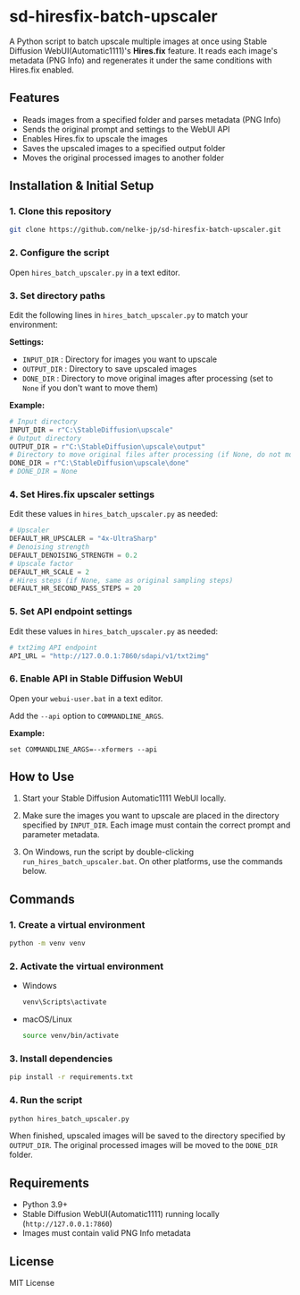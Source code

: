 # sd-hiresfix-batch-upscaler

A Python script to batch upscale multiple images at once using Stable Diffusion WebUI(Automatic1111)'s **Hires.fix** feature.
It reads each image's metadata (PNG Info) and regenerates it under the same conditions with Hires.fix enabled.


## Features

- Reads images from a specified folder and parses metadata (PNG Info)
- Sends the original prompt and settings to the WebUI API
- Enables Hires.fix to upscale the images
- Saves the upscaled images to a specified output folder
- Moves the original processed images to another folder


## Installation & Initial Setup

### 1. Clone this repository

```bash
git clone https://github.com/nelke-jp/sd-hiresfix-batch-upscaler.git
````


### 2. Configure the script

Open `hires_batch_upscaler.py` in a text editor.


### 3. Set directory paths

Edit the following lines in `hires_batch_upscaler.py` to match your environment:

**Settings:**

* `INPUT_DIR` : Directory for images you want to upscale
* `OUTPUT_DIR` : Directory to save upscaled images
* `DONE_DIR` : Directory to move original images after processing (set to `None` if you don't want to move them)

**Example:**

```python
# Input directory
INPUT_DIR = r"C:\StableDiffusion\upscale"
# Output directory
OUTPUT_DIR = r"C:\StableDiffusion\upscale\output"
# Directory to move original files after processing (if None, do not move)
DONE_DIR = r"C:\StableDiffusion\upscale\done"
# DONE_DIR = None
```


### 4. Set Hires.fix upscaler settings

Edit these values in `hires_batch_upscaler.py` as needed:

```python
# Upscaler
DEFAULT_HR_UPSCALER = "4x-UltraSharp"
# Denoising strength
DEFAULT_DENOISING_STRENGTH = 0.2
# Upscale factor
DEFAULT_HR_SCALE = 2
# Hires steps (if None, same as original sampling steps)
DEFAULT_HR_SECOND_PASS_STEPS = 20
```


### 5. Set API endpoint settings

Edit these values in `hires_batch_upscaler.py` as needed:

```python
# txt2img API endpoint
API_URL = "http://127.0.0.1:7860/sdapi/v1/txt2img"
```


### 6. Enable API in Stable Diffusion WebUI

Open your `webui-user.bat` in a text editor.

Add the `--api` option to `COMMANDLINE_ARGS`.

**Example:**

```
set COMMANDLINE_ARGS=--xformers --api
```


## How to Use

1. Start your Stable Diffusion Automatic1111 WebUI locally.

2. Make sure the images you want to upscale are placed in the directory specified by `INPUT_DIR`.
   Each image must contain the correct prompt and parameter metadata.

3. On Windows, run the script by double-clicking `run_hires_batch_upscaler.bat`.
   On other platforms, use the commands below.


## Commands


### 1. Create a virtual environment

```bash
python -m venv venv
```


### 2. Activate the virtual environment

* Windows

  ```bash
  venv\Scripts\activate
  ```

* macOS/Linux

  ```bash
  source venv/bin/activate
  ```


### 3. Install dependencies

```bash
pip install -r requirements.txt
```


### 4. Run the script

```bash
python hires_batch_upscaler.py
```

When finished, upscaled images will be saved to the directory specified by `OUTPUT_DIR`.
The original processed images will be moved to the `DONE_DIR` folder.


## Requirements

* Python 3.9+
* Stable Diffusion WebUI(Automatic1111) running locally (`http://127.0.0.1:7860`)
* Images must contain valid PNG Info metadata


## License

MIT License
